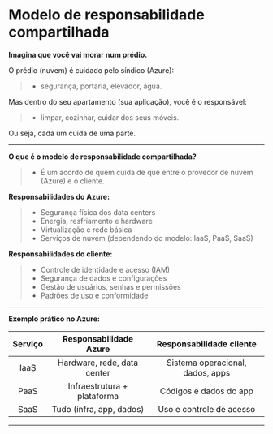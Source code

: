 # **Modelo de responsabilidade compartilhada**

**Imagina que você vai morar num prédio.**

O prédio (nuvem) é cuidado pelo síndico (Azure):  
> - segurança, portaria, elevador, água.

Mas dentro do seu apartamento (sua aplicação), você é o responsável:  
> - limpar, cozinhar, cuidar dos seus móveis.

Ou seja, cada um cuida de uma parte.

---

**O que é o modelo de responsabilidade compartilhada?**
> - É um acordo de quem cuida de quê entre o provedor de nuvem (Azure) e o cliente.

**Responsabilidades do Azure:**
> - Segurança física dos data centers
> - Energia, resfriamento e hardware
> - Virtualização e rede básica
> - Serviços de nuvem (dependendo do modelo: IaaS, PaaS, SaaS)

**Responsabilidades do cliente:**
> - Controle de identidade e acesso (IAM)
> - Segurança de dados e configurações
> - Gestão de usuários, senhas e permissões
> - Padrões de uso e conformidade

---

**Exemplo prático no Azure:**

|Serviço|Responsabilidade Azure|Responsabilidade cliente|
|:---:|:---:|:---:|
|IaaS|Hardware, rede, data center|Sistema operacional, dados, apps|
|PaaS|Infraestrutura + plataforma|Códigos e dados do app|
|SaaS|Tudo (infra, app, dados)|Uso e controle de acesso|

---